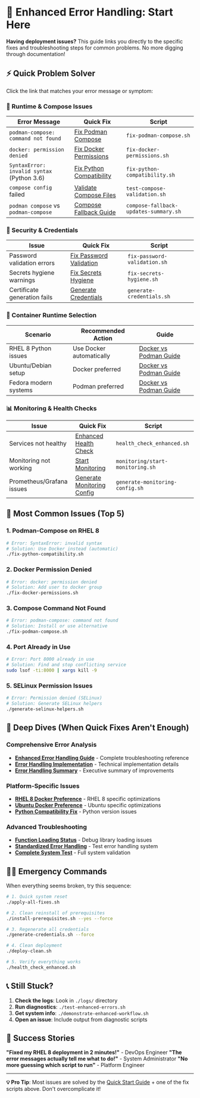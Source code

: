 # 🚨 Enhanced Error Handling: Start Here

**Having deployment issues?** This guide links you directly to the specific fixes and troubleshooting steps for common problems. No more digging through documentation!

## ⚡ Quick Problem Solver

Click the link that matches your error message or symptom:

### 🔧 Runtime & Compose Issues

| Error Message | Quick Fix | Script |
|---------------|-----------|--------|
| `podman-compose: command not found` | [Fix Podman Compose](fix-podman-compose.sh) | `fix-podman-compose.sh` |
| `docker: permission denied` | [Fix Docker Permissions](fix-docker-permissions.sh) | `fix-docker-permissions.sh` |
| `SyntaxError: invalid syntax` (Python 3.6) | [Fix Python Compatibility](fix-python-compatibility.sh) | `fix-python-compatibility.sh` |
| `compose config` failed | [Validate Compose Files](test-compose-validation.sh) | `test-compose-validation.sh` |
| `podman compose` vs `podman-compose` | [Compose Fallback Guide](compose-fallback-updates-summary.sh) | `compose-fallback-updates-summary.sh` |

### 🔐 Security & Credentials

| Issue | Quick Fix | Script |
|-------|-----------|--------|
| Password validation errors | [Fix Password Validation](fix-password-validation.sh) | `fix-password-validation.sh` |
| Secrets hygiene warnings | [Fix Secrets Hygiene](fix-secrets-hygiene.sh) | `fix-secrets-hygiene.sh` |
| Certificate generation fails | [Generate Credentials](generate-credentials.sh) | `generate-credentials.sh` |

### 🐳 Container Runtime Selection

| Scenario | Recommended Action | Guide |
|----------|-------------------|-------|
| RHEL 8 Python issues | Use Docker automatically | [Docker vs Podman Guide](DOCKER_PODMAN_GUIDE.md) |
| Ubuntu/Debian setup | Docker preferred | [Docker vs Podman Guide](DOCKER_PODMAN_GUIDE.md) |
| Fedora modern systems | Podman preferred | [Docker vs Podman Guide](DOCKER_PODMAN_GUIDE.md) |

### 📊 Monitoring & Health Checks

| Issue | Quick Fix | Script |
|-------|-----------|--------|
| Services not healthy | [Enhanced Health Check](health_check_enhanced.sh) | `health_check_enhanced.sh` |
| Monitoring not working | [Start Monitoring](monitoring/start-monitoring.sh) | `monitoring/start-monitoring.sh` |
| Prometheus/Grafana issues | [Generate Monitoring Config](generate-monitoring-config.sh) | `generate-monitoring-config.sh` |

## 🎯 Most Common Issues (Top 5)

### 1. **Podman-Compose on RHEL 8**
```bash
# Error: SyntaxError: invalid syntax
# Solution: Use Docker instead (automatic)
./fix-python-compatibility.sh
```

### 2. **Docker Permission Denied**
```bash
# Error: docker: permission denied
# Solution: Add user to docker group
./fix-docker-permissions.sh
```

### 3. **Compose Command Not Found**
```bash
# Error: podman-compose: command not found
# Solution: Install or use alternative
./fix-podman-compose.sh
```

### 4. **Port Already in Use**
```bash
# Error: Port 8000 already in use
# Solution: Find and stop conflicting service
sudo lsof -ti:8000 | xargs kill -9
```

### 5. **SELinux Permission Issues**
```bash
# Error: Permission denied (SELinux)
# Solution: Generate SELinux helpers
./generate-selinux-helpers.sh
```

## 📖 Deep Dives (When Quick Fixes Aren't Enough)

### Comprehensive Error Analysis
- **[Enhanced Error Handling Guide](ENHANCED_ERROR_HANDLING_GUIDE.md)** - Complete troubleshooting reference
- **[Error Handling Implementation](ENHANCED_ERROR_HANDLING.md)** - Technical implementation details
- **[Error Handling Summary](ENHANCED_ERROR_HANDLING_SUMMARY.md)** - Executive summary of improvements

### Platform-Specific Issues
- **[RHEL 8 Docker Preference](rhel8-docker-preference-summary.sh)** - RHEL 8 specific optimizations
- **[Ubuntu Docker Preference](ubuntu-docker-preference-summary.sh)** - Ubuntu specific optimizations
- **[Python Compatibility Fix](demonstrate-python-compatibility-fix.sh)** - Python version issues

### Advanced Troubleshooting
- **[Function Loading Status](function-loading-status.sh)** - Debug library loading issues
- **[Standardized Error Handling](test-standardized-error-handling.sh)** - Test error handling system
- **[Complete System Test](test-complete-system.sh)** - Full system validation

## 🏃‍♂️ Emergency Commands

When everything seems broken, try this sequence:

```bash
# 1. Quick system reset
./apply-all-fixes.sh

# 2. Clean reinstall of prerequisites
./install-prerequisites.sh --yes --force

# 3. Regenerate all credentials
./generate-credentials.sh --force

# 4. Clean deployment
./deploy-clean.sh

# 5. Verify everything works
./health_check_enhanced.sh
```

## 📞 Still Stuck?

1. **Check the logs**: Look in `./logs/` directory
2. **Run diagnostics**: `./test-enhanced-errors.sh`
3. **Get system info**: `./demonstrate-enhanced-workflow.sh`
4. **Open an issue**: Include output from diagnostic scripts

## 🎉 Success Stories

**"Fixed my RHEL 8 deployment in 2 minutes!"** - DevOps Engineer
**"The error messages actually tell me what to do!"** - System Administrator
**"No more guessing which script to run"** - Platform Engineer

---

**💡 Pro Tip**: Most issues are solved by the [Quick Start Guide](QUICK_START.md) + one of the fix scripts above. Don't overcomplicate it!
